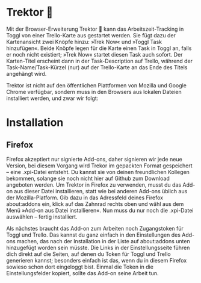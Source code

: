 # Trektor 🚜

Mit der Browser-Erweiterung Trektor 🚜 kann das Arbeitszeit-Tracking in Toggl von einer Trello-Karte aus gestartet werden. Sie fügt dazu der Kartenansicht zwei Knöpfe hinzu: »Trek Now« und »Toggl Task hinzufügen«. Beide Knöpfe legen für die Karte einen Task in Toggl an, falls er noch nicht existiert; »Trek Now« startet diesen Task auch sofort. Der Karten-Titel erscheint dann in der Task-Description auf Trello, während der Task-Name/Task-Kürzel (nur) auf der Trello-Karte an das Ende des Titels angehängt wird.

Trektor ist nicht auf den öffentlichen Plattformen von Mozilla und Google Chrome verfügbar, sondern muss in den Browsers aus lokalen Dateien installiert werden, und zwar wir folgt:

# Installation

## Firefox

Firefox akzeptiert nur signierte Add-ons, daher signieren wir jede neue Version, bei diesem Vorgang wird Trekor im gepackten Format gespeichert – eine .xpi-Datei entsteht. Du kannst sie von deinen freundlichen Kollegen bekommen, solange sie noch nicht hier auf Github zum Download angeboten werden. Um Trektor in Firefox zu verwenden, musst du das Add-on aus dieser Datei installieren, statt wie bei anderen Add-ons üblich aus der Mozilla-Platform. Gib dazu in das Adressfeld deines Firefox about:addons ein, klick auf das Zahnrad rechts oben und wähl aus dem Menü »Add-on aus Datei installieren«. Nun muss du nur noch die .xpi-Datei auswählen – fertig installiert.

Als nächstes braucht das Add-on zum Arbeiten noch Zugangstoken für Toggl und Trello. Das kannst du ganz einfach in den Einstellungen des Add-ons machen, das nach der Installation in der Liste auf about:addons unten hinzugefügt worden sein müsste. Die Links in der Einstellungsseite führen dich direkt auf die Seiten, auf denen du Token für Toggl und Trello generieren kannst; besonders einfach ist das, wenn du in diesem Firefox sowieso schon dort eingeloggt bist. Einmal die Token in die Einstellungsfelder kopiert, sollte das Add-on seine Arbeit tun.
